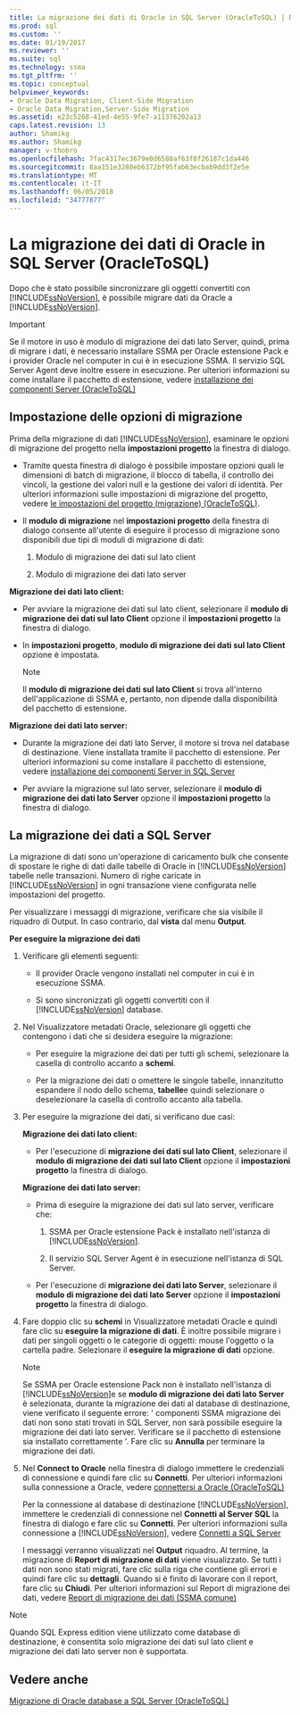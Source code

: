 ```yaml
---
title: La migrazione dei dati di Oracle in SQL Server (OracleToSQL) | Documenti Microsoft
ms.prod: sql
ms.custom: ''
ms.date: 01/19/2017
ms.reviewer: ''
ms.suite: sql
ms.technology: ssma
ms.tgt_pltfrm: ''
ms.topic: conceptual
helpviewer_keywords:
- Oracle Data Migration, Client-Side Migration
- Oracle Data Migration,Server-Side Migration
ms.assetid: e23c5268-41ed-4e55-9fe7-a11376202a13
caps.latest.revision: 13
author: Shamikg
ms.author: Shamikg
manager: v-thobro
ms.openlocfilehash: 7fac4317ec3679e0d6588af63f8f26187c1da446
ms.sourcegitcommit: 8aa151e3280eb6372bf95fab63ecbab9dd3f2e5e
ms.translationtype: MT
ms.contentlocale: it-IT
ms.lasthandoff: 06/05/2018
ms.locfileid: "34777877"
---
```

# <a name="migrating-oracle-data-into-sql-server-oracletosql"></a>La migrazione dei dati di Oracle in SQL Server (OracleToSQL)
Dopo che è stato possibile sincronizzare gli oggetti convertiti con [!INCLUDE[ssNoVersion](../../includes/ssnoversion_md.md)], è possibile migrare dati da Oracle a [!INCLUDE[ssNoVersion](../../includes/ssnoversion_md.md)].  
  
> [!IMPORTANT]  
> Se il motore in uso è modulo di migrazione dei dati lato Server, quindi, prima di migrare i dati, è necessario installare SSMA per Oracle estensione Pack e i provider Oracle nel computer in cui è in esecuzione SSMA. Il servizio SQL Server Agent deve inoltre essere in esecuzione. Per ulteriori informazioni su come installare il pacchetto di estensione, vedere [installazione dei componenti Server (OracleToSQL)](http://msdn.microsoft.com/en-us/33070e5f-4e39-4b70-ae81-b8af6e4983c5)  
  
## <a name="setting-migration-options"></a>Impostazione delle opzioni di migrazione  
Prima della migrazione di dati [!INCLUDE[ssNoVersion](../../includes/ssnoversion_md.md)], esaminare le opzioni di migrazione del progetto nella **impostazioni progetto** la finestra di dialogo.  
  
-   Tramite questa finestra di dialogo è possibile impostare opzioni quali le dimensioni di batch di migrazione, il blocco di tabella, il controllo dei vincoli, la gestione dei valori null e la gestione dei valori di identità. Per ulteriori informazioni sulle impostazioni di migrazione del progetto, vedere [le impostazioni del progetto (migrazione) (OracleToSQL)](http://msdn.microsoft.com/en-us/fcd6b988-633b-4b2b-9f36-6368b5e86b60).  
  
-   Il **modulo di migrazione** nel **impostazioni progetto** della finestra di dialogo consente all'utente di eseguire il processo di migrazione sono disponibili due tipi di moduli di migrazione di dati:  
  
    1.  Modulo di migrazione dei dati sul lato client  
  
    2.  Modulo di migrazione dei dati lato server  
  
**Migrazione dei dati lato client:**  
  
-   Per avviare la migrazione dei dati sul lato client, selezionare il **modulo di migrazione dei dati sul lato Client** opzione il **impostazioni progetto** la finestra di dialogo.  
  
-   In **impostazioni progetto**, **modulo di migrazione dei dati sul lato Client** opzione è impostata.  
  
    > [!NOTE]  
    > Il **modulo di migrazione dei dati sul lato Client** si trova all'interno dell'applicazione di SSMA e, pertanto, non dipende dalla disponibilità del pacchetto di estensione.  
  
**Migrazione dei dati lato server:**  
  
-   Durante la migrazione dei dati lato Server, il motore si trova nel database di destinazione. Viene installata tramite il pacchetto di estensione. Per ulteriori informazioni su come installare il pacchetto di estensione, vedere [installazione dei componenti Server in SQL Server](http://msdn.microsoft.com/en-us/33070e5f-4e39-4b70-ae81-b8af6e4983c5)  
  
-   Per avviare la migrazione sul lato server, selezionare il **modulo di migrazione dei dati lato Server** opzione il **impostazioni progetto** la finestra di dialogo.  
  
## <a name="migrating-data-to-sql-server"></a>La migrazione dei dati a SQL Server  
La migrazione di dati sono un'operazione di caricamento bulk che consente di spostare le righe di dati dalle tabelle di Oracle in [!INCLUDE[ssNoVersion](../../includes/ssnoversion_md.md)] tabelle nelle transazioni. Numero di righe caricate in [!INCLUDE[ssNoVersion](../../includes/ssnoversion_md.md)] in ogni transazione viene configurata nelle impostazioni del progetto.  
  
Per visualizzare i messaggi di migrazione, verificare che sia visibile il riquadro di Output. In caso contrario, dal **vista** dal menu **Output**.  
  
**Per eseguire la migrazione dei dati**  
  
1.  Verificare gli elementi seguenti:  
  
    -   Il provider Oracle vengono installati nel computer in cui è in esecuzione SSMA.  
  
    -   Si sono sincronizzati gli oggetti convertiti con il [!INCLUDE[ssNoVersion](../../includes/ssnoversion_md.md)] database.  
  
2.  Nel Visualizzatore metadati Oracle, selezionare gli oggetti che contengono i dati che si desidera eseguire la migrazione:  
  
    -   Per eseguire la migrazione dei dati per tutti gli schemi, selezionare la casella di controllo accanto a **schemi**.  
  
    -   Per la migrazione dei dati o omettere le singole tabelle, innanzitutto espandere il nodo dello schema, **tabelle**e quindi selezionare o deselezionare la casella di controllo accanto alla tabella.  
  
3.  Per eseguire la migrazione dei dati, si verificano due casi:  
  
    **Migrazione dei dati lato client:**  
  
    -   Per l'esecuzione di **migrazione dei dati sul lato Client**, selezionare il **modulo di migrazione dei dati sul lato Client** opzione il **impostazioni progetto** la finestra di dialogo.  
  
    **Migrazione dei dati lato server:**  
  
    -   Prima di eseguire la migrazione dei dati sul lato server, verificare che:  
  
        1.  SSMA per Oracle estensione Pack è installato nell'istanza di [!INCLUDE[ssNoVersion](../../includes/ssnoversion_md.md)].  
  
        2.  Il servizio SQL Server Agent è in esecuzione nell'istanza di SQL Server.  
  
    -   Per l'esecuzione di **migrazione dei dati lato Server**, selezionare il **modulo di migrazione dei dati lato Server** opzione il **impostazioni progetto** la finestra di dialogo.  
  
4.  Fare doppio clic su **schemi** in Visualizzatore metadati Oracle e quindi fare clic su **eseguire la migrazione di dati**. È inoltre possibile migrare i dati per singoli oggetti o le categorie di oggetti: mouse l'oggetto o la cartella padre. Selezionare il **eseguire la migrazione di dati** opzione.  
  
    > [!NOTE]  
    > Se SSMA per Oracle estensione Pack non è installato nell'istanza di [!INCLUDE[ssNoVersion](../../includes/ssnoversion_md.md)]e se **modulo di migrazione dei dati lato Server** è selezionata, durante la migrazione dei dati al database di destinazione, viene verificato il seguente errore: ' componenti SSMA migrazione dei dati non sono stati trovati in SQL Server, non sarà possibile eseguire la migrazione dei dati lato server. Verificare se il pacchetto di estensione sia installato correttamente '. Fare clic su **Annulla** per terminare la migrazione dei dati.  
  
5.  Nel **Connect to Oracle** nella finestra di dialogo immettere le credenziali di connessione e quindi fare clic su **Connetti**. Per ulteriori informazioni sulla connessione a Oracle, vedere [connettersi a Oracle &#40;OracleToSQL&#41;](../../ssma/oracle/connect-to-oracle-oracletosql.md)  
  
    Per la connessione al database di destinazione [!INCLUDE[ssNoVersion](../../includes/ssnoversion_md.md)], immettere le credenziali di connessione nel **Connetti al Server SQL** la finestra di dialogo e fare clic su **Connetti**. Per ulteriori informazioni sulla connessione a [!INCLUDE[ssNoVersion](../../includes/ssnoversion_md.md)], vedere [Connetti a SQL Server](http://msdn.microsoft.com/en-us/bb8c4bde-cfc2-4636-92ae-5dd24abe9536)  
  
    I messaggi verranno visualizzati nel **Output** riquadro. Al termine, la migrazione di **Report di migrazione di dati** viene visualizzato. Se tutti i dati non sono stati migrati, fare clic sulla riga che contiene gli errori e quindi fare clic su **dettagli**. Quando si è finito di lavorare con il report, fare clic su **Chiudi**. Per ulteriori informazioni sul Report di migrazione dei dati, vedere [Report di migrazione dei dati (SSMA comune)](http://msdn.microsoft.com/en-us/bbfb9d88-5a98-4980-8d19-c5d78bd0d241)  
  
> [!NOTE]  
> Quando SQL Express edition viene utilizzato come database di destinazione, è consentita solo migrazione dei dati sul lato client e migrazione dei dati lato server non è supportata.  
  
## <a name="see-also"></a>Vedere anche  
[Migrazione di Oracle database a SQL Server &#40;OracleToSQL&#41;](../../ssma/oracle/migrating-oracle-databases-to-sql-server-oracletosql.md)  
  

